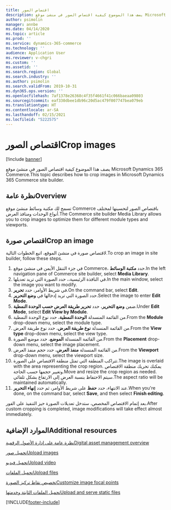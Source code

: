 ```yaml
---
title: اقتصاص الصور
description: يصف هذا الموضوع كيفية اقتصاص الصور في منشئ موقع Microsoft Dynamics 365 Commerce.
author: psimolin
manager: annbe
ms.date: 04/14/2020
ms.topic: article
ms.prod: ''
ms.service: dynamics-365-commerce
ms.technology: ''
audience: Application User
ms.reviewer: v-chgri
ms.custom: ''
ms.assetid: ''
ms.search.region: Global
ms.search.industry: ''
ms.author: psimolin
ms.search.validFrom: 2019-10-31
ms.dyn365.ops.version: ''
ms.openlocfilehash: 7af1378e26368c4f35f4661f41c066baeaa09803
ms.sourcegitcommit: eaf330dbee1db96c20d5ac479f007747bea079eb
ms.translationtype: HT
ms.contentlocale: ar-SA
ms.lasthandoff: 02/15/2021
ms.locfileid: "5222575"
---
```

# <a name="crop-images"></a><span data-ttu-id="cac7b-103">اقتصاص الصور</span><span class="sxs-lookup"><span data-stu-id="cac7b-103">Crop images</span></span>

[!include [banner](includes/banner.md)]

<span data-ttu-id="cac7b-104">يصف هذا الموضوع كيفية اقتصاص الصور في منشئ موقع Microsoft Dynamics 365 Commerce.</span><span class="sxs-lookup"><span data-stu-id="cac7b-104">This topic describes how to crop images in Microsoft Dynamics 365 Commerce site builder.</span></span>

## <a name="overview"></a><span data-ttu-id="cac7b-105">نظرة عامة</span><span class="sxs-lookup"><span data-stu-id="cac7b-105">Overview</span></span>

<span data-ttu-id="cac7b-106">تسمح لك مكتبة وسائط منشئ موقع Commerce باقتصاص الصور لتحسينها لمختلف أنواع الوحدات ومنافذ العرض.</span><span class="sxs-lookup"><span data-stu-id="cac7b-106">The Commerce site builder Media Library allows you to crop images to optimize them for different module types and viewports.</span></span>

## <a name="crop-an-image"></a><span data-ttu-id="cac7b-107">اقتصاص صورة</span><span class="sxs-lookup"><span data-stu-id="cac7b-107">Crop an image</span></span>

<span data-ttu-id="cac7b-108">لاقتصاص صورة في منشئ الموقع، اتبع الخطوات التالية.</span><span class="sxs-lookup"><span data-stu-id="cac7b-108">To crop an image in site builder, follow these steps.</span></span>

1. <span data-ttu-id="cac7b-109">في جزء التنقل الأيمن في منشئ موقع Commerce، حدد **مكتبة الوسائط**.</span><span class="sxs-lookup"><span data-stu-id="cac7b-109">In the left navigation pane of Commerce site builder, select **Media Library**.</span></span>
1. <span data-ttu-id="cac7b-110">في النافذة الرئيسية،، حدد الصورة التي تريد تعديلها.</span><span class="sxs-lookup"><span data-stu-id="cac7b-110">In the main window, select the image you want to modify.</span></span>
1. <span data-ttu-id="cac7b-111">في شريط الأوامر، حدد **تحرير**.</span><span class="sxs-lookup"><span data-stu-id="cac7b-111">On the command bar, select **Edit**.</span></span>
1. <span data-ttu-id="cac7b-112">حدد الصورة التي تريد إدخالها في **وضع التحرير**.</span><span class="sxs-lookup"><span data-stu-id="cac7b-112">Select the image to enter **Edit Mode**.</span></span>
1. <span data-ttu-id="cac7b-113">ضمن **وضع التحرير**، حدد **تحرير طريقة العرض حسب الوحدة النمطية**.</span><span class="sxs-lookup"><span data-stu-id="cac7b-113">Under **Edit Mode**, select **Edit View by Module**.</span></span>
1. <span data-ttu-id="cac7b-114">من القائمة المنسدلة **الوحدة النمطية**، حدد نوع الوحدة النمطية.</span><span class="sxs-lookup"><span data-stu-id="cac7b-114">From the **Module** drop-down menu, select the module type.</span></span>
1. <span data-ttu-id="cac7b-115">من القائمة المنسدلة **نوع طريقة العرض**، حدد نوع طريقة العرض.</span><span class="sxs-lookup"><span data-stu-id="cac7b-115">From the **View type** drop-down menu, select the view type.</span></span>
1. <span data-ttu-id="cac7b-116">من القائمة المنسدلة **الموضع**، حدد موضع الصورة.</span><span class="sxs-lookup"><span data-stu-id="cac7b-116">From the **Placement** drop-down menu, select the image placement.</span></span>
1. <span data-ttu-id="cac7b-117">من القائمة المنسدلة **منفذ العرض**، حدد حجم منفذ العرض.</span><span class="sxs-lookup"><span data-stu-id="cac7b-117">From the **Viewport** drop-down menu, select the viewport size.</span></span>
1. <span data-ttu-id="cac7b-118">تتراكب المنطقة التي تمثل منطقة الاقتصاص على الصورة.</span><span class="sxs-lookup"><span data-stu-id="cac7b-118">The image is overlaid with the area representing the crop region.</span></span> <span data-ttu-id="cac7b-119">يمكنك تحريك منطقة الاقتصاص وتغيير حجمها حسب الحاجة.</span><span class="sxs-lookup"><span data-stu-id="cac7b-119">Move and resize the crop region as needed.</span></span> <span data-ttu-id="cac7b-120">سيتم الاحتفاظ بنسبة العرض إلى الارتفاع بشكل تلقائي.</span><span class="sxs-lookup"><span data-stu-id="cac7b-120">The aspect ratio will be maintained automatically.</span></span>
1. <span data-ttu-id="cac7b-121">عند الانتهاء، حدد **حفظ** على شريط الأوامر، ثم حدد **إنهاء التحرير**.</span><span class="sxs-lookup"><span data-stu-id="cac7b-121">When you're done, on the command bar, select **Save**, and then select **Finish editing**.</span></span> 

<span data-ttu-id="cac7b-122">بعد إتمام الاقتصاص المخصص، ستدخل تعديلات الصورة حيز التنفيذ على الفور.</span><span class="sxs-lookup"><span data-stu-id="cac7b-122">After custom cropping is completed, image modifications will take effect almost immediately.</span></span>

## <a name="additional-resources"></a><span data-ttu-id="cac7b-123">الموارد الإضافية</span><span class="sxs-lookup"><span data-stu-id="cac7b-123">Additional resources</span></span>

[<span data-ttu-id="cac7b-124">نظرة عامة على إدارة الأصول الرقمية</span><span class="sxs-lookup"><span data-stu-id="cac7b-124">Digital asset management overview</span></span>](dam-overview.md)

[<span data-ttu-id="cac7b-125">تحميل صور</span><span class="sxs-lookup"><span data-stu-id="cac7b-125">Upload images</span></span>](dam-upload-images.md)

[<span data-ttu-id="cac7b-126">تحميل فيديو</span><span class="sxs-lookup"><span data-stu-id="cac7b-126">Upload video</span></span>](dam-upload-video.md)

[<span data-ttu-id="cac7b-127">تحميل الملفات</span><span class="sxs-lookup"><span data-stu-id="cac7b-127">Upload files</span></span>](dam-upload-files.md)

[<span data-ttu-id="cac7b-128">تخصيص نقاط تركيز الصورة</span><span class="sxs-lookup"><span data-stu-id="cac7b-128">Customize image focal points</span></span>](dam-custom-focal-point.md)

[<span data-ttu-id="cac7b-129">تحميل الملفات الثابتة وخدمتها</span><span class="sxs-lookup"><span data-stu-id="cac7b-129">Upload and serve static files</span></span>](upload-serve-static-files.md)


[!INCLUDE[footer-include](../includes/footer-banner.md)]